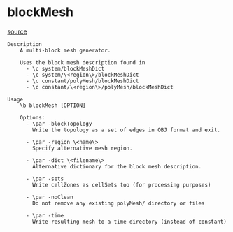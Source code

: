 # blockMesh

[source](github.com/OpenFOAM-jp/OpenFOAM-utilities-tutorials-jp/blob/master/v1906/mesh/generation/blockMesh/blockMesh.C/blockMesh.C)

```
Description
    A multi-block mesh generator.

    Uses the block mesh description found in
      - \c system/blockMeshDict
      - \c system/\<region\>/blockMeshDict
      - \c constant/polyMesh/blockMeshDict
      - \c constant/\<region\>/polyMesh/blockMeshDict

Usage
    \b blockMesh [OPTION]

    Options:
      - \par -blockTopology
        Write the topology as a set of edges in OBJ format and exit.

      - \par -region \<name\>
        Specify alternative mesh region.

      - \par -dict \<filename\>
        Alternative dictionary for the block mesh description.

      - \par -sets
        Write cellZones as cellSets too (for processing purposes)

      - \par -noClean
        Do not remove any existing polyMesh/ directory or files

      - \par -time
        Write resulting mesh to a time directory (instead of constant)


```

